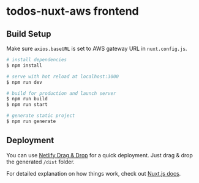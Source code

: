 # todos-nuxt-aws frontend

## Build Setup

Make sure `axios.baseURL` is set to AWS gateway URL in `nuxt.config.js`.

```bash
# install dependencies
$ npm install

# serve with hot reload at localhost:3000
$ npm run dev

# build for production and launch server
$ npm run build
$ npm run start

# generate static project
$ npm run generate
```

## Deployment

You can use [Netlify Drag & Drop](https://app.netlify.com/drop) for a quick deployment. Just drag & drop the generated `/dist` folder.


For detailed explanation on how things work, check out [Nuxt.js docs](https://nuxtjs.org).

